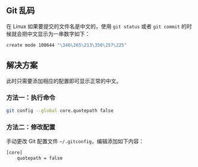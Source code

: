 ## Git 乱码

在 Linux 如果要提交的文件名是中文的，使用 `git status` 或者 `git commit` 的时候就会把中文显示为一串数字如下：

```bash
create mode 100644 "\346\265\213\350\257\225"
```

## 解决方案

此时只需要添加相应的配置即可显示正常的中文。

### 方法一：执行命令

```bash
git config --global core.quotepath false
```

### 方法二：修改配置

手动更改 Git 配置文件 `~/.gitconfig`，编辑添加如下内容：

```bash
[core]
    quotepath = false
```
